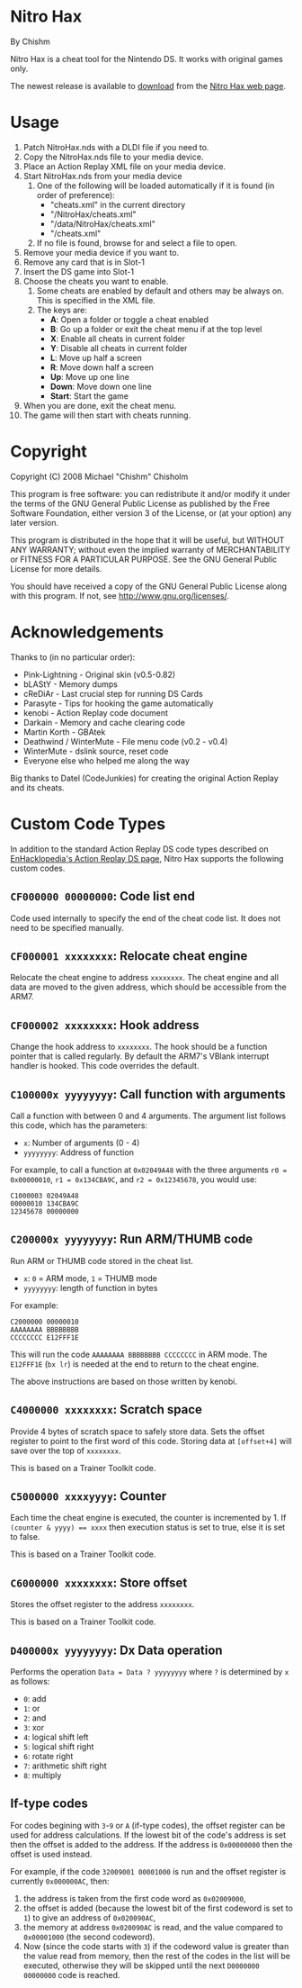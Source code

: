 Nitro Hax
=========

By Chishm

Nitro Hax is a cheat tool for the Nintendo DS. 
It works with original games only.

The newest release is available to
[download](https://www.chishm.com/NitroHax/NitroHax.zip) from the
[Nitro Hax web page](https://www.chishm.com/NitroHax/index.html).

Usage
=====

1. Patch NitroHax.nds with a DLDI file if you need to.
2. Copy the NitroHax.nds file to your media device.
3. Place an Action Replay XML file on your media device.
4. Start NitroHax.nds from your media device
   1. One of the following will be loaded automatically if it is found (in order
   of preference):
      * "cheats.xml" in the current directory
      * "/NitroHax/cheats.xml"
      * "/data/NitroHax/cheats.xml"
      * "/cheats.xml"
   2. If no file is found, browse for and select a file to open.
5. Remove your media device if you want to.
6. Remove any card that is in Slot-1
7. Insert the DS game into Slot-1
8. Choose the cheats you want to enable.
   1. Some cheats are enabled by default and others may be always on. This is
   specified in the XML file.
   2. The keys are:
      * **A**: Open a folder or toggle a cheat enabled
      * **B**: Go up a folder or exit the cheat menu if at the top level
      * **X**: Enable all cheats in current folder
      * **Y**: Disable all cheats in current folder
      * **L**: Move up half a screen
      * **R**: Move down half a screen
      * **Up**: Move up one line
      * **Down**: Move down one line
      * **Start**: Start the game
9. When you are done, exit the cheat menu.
10. The game will then start with cheats running.


Copyright
=========

Copyright (C) 2008  Michael "Chishm" Chisholm

This program is free software: you can redistribute it and/or modify
it under the terms of the GNU General Public License as published by
the Free Software Foundation, either version 3 of the License, or
(at your option) any later version.

This program is distributed in the hope that it will be useful,
but WITHOUT ANY WARRANTY; without even the implied warranty of
MERCHANTABILITY or FITNESS FOR A PARTICULAR PURPOSE.  See the
GNU General Public License for more details.

You should have received a copy of the GNU General Public License
along with this program.  If not, see <http://www.gnu.org/licenses/>.


Acknowledgements
================

Thanks to (in no particular order):
* Pink-Lightning - Original skin (v0.5-0.82)
* bLAStY - Memory dumps
* cReDiAr - Last crucial step for running DS Cards
* Parasyte - Tips for hooking the game automatically
* kenobi - Action Replay code document
* Darkain - Memory and cache clearing code
* Martin Korth - GBAtek
* Deathwind / WinterMute - File menu code (v0.2 - v0.4)
* WinterMute - dslink source, reset code
* Everyone else who helped me along the way

Big thanks to Datel (CodeJunkies) for creating the original Action Replay and
its cheats.


Custom Code Types
=================

In addition to the standard Action Replay DS code types described on
[EnHacklopedia's Action Replay DS page](http://doc.kodewerx.org/hacking_nds.html#arcodetypes),
Nitro Hax supports the following custom codes.

`CF000000 00000000`: Code list end
----------------------------------
Code used internally to specify the end of the cheat code list. It does not need
to be specified manually.

`CF000001 xxxxxxxx`: Relocate cheat engine
------------------------------------------
Relocate the cheat engine to address `xxxxxxxx`. The cheat engine and all data
are moved to the given address, which should be accessible from the ARM7.

`CF000002 xxxxxxxx`: Hook address
---------------------------------
Change the hook address to `xxxxxxxx`. The hook should be a function pointer
that is called regularly. By default the ARM7's VBlank interrupt handler is
hooked. This code overrides the default.

`C100000x yyyyyyyy`: Call function with arguments
-------------------------------------------------
Call a function with between 0 and 4 arguments. The argument list follows this
code, which has the parameters:
* `x`: Number of arguments (0 - 4)
* `yyyyyyyy`: Address of function

For example, to call a function at `0x02049A48` with the three arguments
`r0 = 0x00000010`, `r1 = 0x134CBA9C`, and `r2 = 0x12345678`, you would use:
```
C1000003 02049A48
00000010 134CBA9C
12345678 00000000
```

`C200000x yyyyyyyy`: Run ARM/THUMB code
---------------------------------------
Run ARM or THUMB code stored in the cheat list.
* `x`: `0` = ARM mode, `1` = THUMB mode
* `yyyyyyyy`: length of function in bytes

For example:
```
C2000000 00000010
AAAAAAAA BBBBBBBB
CCCCCCCC E12FFF1E
```
This will run the code `AAAAAAAA BBBBBBBB CCCCCCCC` in ARM mode.
The `E12FFF1E` (`bx lr`) is needed at the end to return to the cheat engine.

The above instructions are based on those written by kenobi.

`C4000000 xxxxxxxx`: Scratch space
----------------------------------
Provide 4 bytes of scratch space to safely store data. Sets the offset register
to point to the first word of this code. Storing data at `[offset+4]` will save
over the top of `xxxxxxxx`.

This is based on a Trainer Toolkit code.

`C5000000 xxxxyyyy`: Counter
----------------------------
Each time the cheat engine is executed, the counter is incremented by 1.
If `(counter & yyyy) == xxxx` then execution status is set to true, else it is
set to false.

This is based on a Trainer Toolkit code.

`C6000000 xxxxxxxx`: Store offset
---------------------------------
Stores the offset register to the address `xxxxxxxx`.

This is based on a Trainer Toolkit code.

`D400000x yyyyyyyy`: Dx Data operation
--------------------------------------
Performs the operation `Data = Data ? yyyyyyyy` where `?` is determined by `x`
as follows:
* `0`: add
* `1`: or
* `2`: and
* `3`: xor
* `4`: logical shift left
* `5`: logical shift right
* `6`: rotate right
* `7`: arithmetic shift right
* `8`: multiply

If-type codes
-------------
For codes begining with `3`-`9` or `A` (if-type codes), the offset register can
be used for address calculations. If the lowest bit of the code's address is set
then the offset is added to the address. If the address is `0x00000000` then the
offset is used instead.

For example, if the code `32009001 00001000` is run and the offset register is
currently `0x000000AC`, then:
1. the address is taken from the first code word as `0x02009000`,
2. the offset is added (because the lowest bit of the first codeword is set to
`1`) to give an address of `0x020090AC`,
3. the memory at address `0x020090AC` is read, and the value compared to
`0x00001000` (the second codeword).
4. Now (since the code starts with `3`) if the codeword value is greater than
the value read from memory, then the rest of the codes in the list will be
executed, otherwise they will be skipped until the next `D0000000 00000000` code
is reached.
